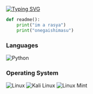 [![Typing SVG](https://readme-typing-svg.demolab.com/?lines=u+can+call+me+sean;just+a+chill+guy)](https://git.io/typing-svg)

```python
def readme():
    print("im a rasya")
    print("onegaishimasu")

```
### Languages 
![Python](https://img.shields.io/badge/Python-3776AB?style=for-the-badge&logo=python&logoColor=white)

### Operating System
![Linux](https://img.shields.io/badge/linux-4F46E5?style=for-the-badge&logo=linux&logoColor=white)
![Kali Linux](https://img.shields.io/badge/Kali_Linux-557C94?style=for-the-badge&logo=kali-linux&logoColor=white)
![Linux Mint](https://img.shields.io/badge/Mint-557C94?style=for-the-badge&logo=linux-mint&logoColor=green)
